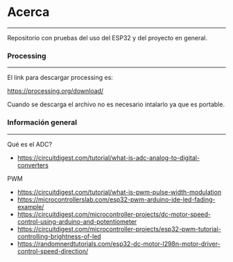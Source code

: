 # Acerca 
***

Repositorio con pruebas del uso del ESP32 y del proyecto en general.

### Processing
***
El link para descargar processing es: 

https://processing.org/download/

Cuando se descarga el archivo no es necesario intalarlo ya que es portable.

### Información general
***

Qué es el ADC? 

- https://circuitdigest.com/tutorial/what-is-adc-analog-to-digital-converters

PWM 

- https://circuitdigest.com/tutorial/what-is-pwm-pulse-width-modulation
- https://microcontrollerslab.com/esp32-pwm-arduino-ide-led-fading-example/
- https://circuitdigest.com/microcontroller-projects/dc-motor-speed-control-using-arduino-and-potentiometer
- https://circuitdigest.com/microcontroller-projects/esp32-pwm-tutorial-controlling-brightness-of-led
- https://randomnerdtutorials.com/esp32-dc-motor-l298n-motor-driver-control-speed-direction/

